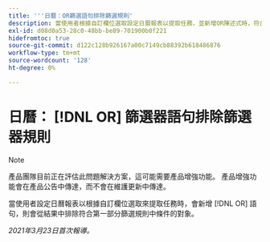 ```yaml
---
title: '''日曆：OR篩選語句排除篩選規則'
description: 當使用者根據自訂欄位選取設定日曆報表以提取任務，並新增OR陳述式時，符合第一個區段篩選規則中條件的物件將從結果中排除。
exl-id: d08d0a53-28c0-48bb-be89-701900b0f221
hidefromtoc: true
source-git-commit: d122c128b926167a00c7149cb88392b618486876
workflow-type: tm+mt
source-wordcount: '128'
ht-degree: 0%

---
```


# 日曆： [!DNL OR] 篩選器語句排除篩選器規則

>[!NOTE]
>
>產品團隊目前正在評估此問題解決方案，這可能需要產品增強功能。 產品增強功能會在產品公告中傳達，而不會在維護更新中傳達。

當使用者設定日曆報表以根據自訂欄位選取來提取任務時，會新增 [!DNL OR] 語句，則會從結果中排除符合第一部分篩選規則中條件的對象。

_2021年3月23日首次報導。_
